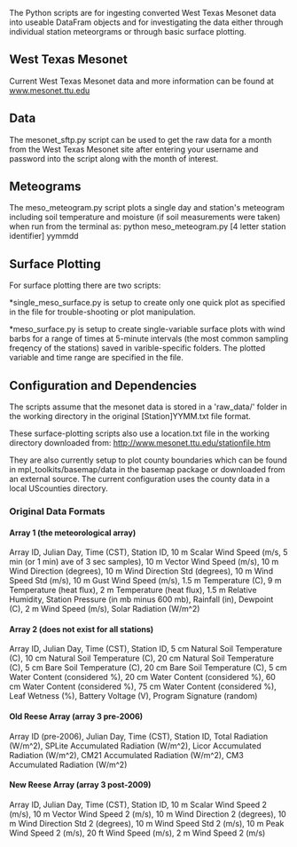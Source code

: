 The Python scripts are for ingesting converted West Texas Mesonet data into useable DataFram objects and for investigating
the data either through individual station meteorgrams or through basic surface
plotting.

## West Texas Mesonet
Current West Texas Mesonet data and more information can be found at 
www.mesonet.ttu.edu

## Data
The mesonet_sftp.py script can be used to get the raw data for a month from the 
West Texas Mesonet site after entering your username and password into the script
along with the month of interest. 

## Meteograms
The meso_meteogram.py script plots a single day and station's meteogram 
including soil temperature and moisture (if soil measurements were taken)
when run from the terminal as:
python meso_meteogram.py [4 letter station identifier] yymmdd

## Surface Plotting
For surface plotting there are two scripts:

*single_meso_surface.py is setup to create only one quick plot as 
specified in the file for trouble-shooting or plot manipulation.

*meso_surface.py is setup to create single-variable surface plots with wind 
barbs for a range of times at 5-minute intervals (the most common sampling
freqency of the stations) saved in varible-specific folders.  The plotted variable 
and time range are specified in the file.

## Configuration and Dependencies
The scripts assume that the mesonet data is stored in a 'raw_data/' folder in the
working directory in the original [Station]YYMM.txt file format.

These surface-plotting scripts also use a location.txt file in the working
directory downloaded from:
http://www.mesonet.ttu.edu/stationfile.htm

They are also currently setup to plot county boundaries which can be found in
mpl_toolkits/basemap/data in the basemap package or downloaded from an external
source.  The current configuration uses the county data in a local UScounties
directory.

### Original Data Formats 
#### Array 1 (the meteorological array) 
Array ID, Julian Day, Time (CST), Station ID, 
    10 m Scalar Wind Speed (m/s, 5 min (or 1 min) ave of 3 sec samples),
    10 m Vector Wind Speed (m/s), 
    10 m Wind Direction (degrees),
    10 m Wind Direction Std (degrees),
    10 m Wind Speed Std (m/s),
    10 m Gust Wind Speed (m/s),
    1.5 m Temperature (C),
    9 m Temperature (heat flux),
    2 m Temperature (heat flux),
    1.5 m Relative Humidity,
    Station Pressure (in mb minus 600 mb),
    Rainfall (in),
    Dewpoint (C), 
    2 m Wind Speed (m/s),
    Solar Radiation (W/m^2)

#### Array 2 (does not exist for all stations)
Array ID, Julian Day, Time (CST),
             Station ID,
             5 cm Natural Soil Temperature (C), 
             10 cm Natural Soil Temperature (C),
             20 cm Natural Soil Temperature (C),
             5 cm Bare Soil Temperature (C),
             20 cm Bare Soil Temperature (C),
             5 cm Water Content (considered %),
             20 cm Water Content (considered %),
             60 cm Water Content (considered %),
             75 cm Water Content (considered %),
             Leaf Wetness (%),
             Battery Voltage (V),
             Program Signature (random)

#### Old Reese Array (array 3 pre-2006) 
Array ID (pre-2006), Julian Day, Time (CST),
             Station ID,
             Total Radiation (W/m^2),
             SPLite Accumulated Radiation (W/m^2),
             Licor Accumulated Radiation (W/m^2),
             CM21 Accumulated Radiation (W/m^2),
             CM3 Accumulated Radiation (W/m^2)
             

#### New Reese Array (array 3 post-2009)
Array ID, Julian Day, Time (CST),
             Station ID,
             10 m Scalar Wind Speed 2 (m/s),
             10 m Vector Wind Speed 2 (m/s),
             10 m Wind Direction 2 (degrees),
             10 m Wind Direction Std 2 (degrees),
             10 m Wind Speed Std 2 (m/s),
             10 m Peak Wind Speed 2 (m/s),
             20 ft Wind Speed (m/s),
             2 m Wind Speed 2 (m/s)
